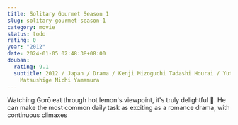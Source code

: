 ```yaml
---
title: Solitary Gourmet Season 1
slug: solitary-gourmet-season-1
category: movie
status: todo
rating: 0
year: "2012"
date: 2024-01-05 02:48:38+08:00
douban:
  rating: 9.1
  subtitle: 2012 / Japan / Drama / Kenji Mizoguchi Tadashi Hourai / Yutaka
    Matsushige Michi Yamamura
---
```


Watching Gorō eat through hot lemon's viewpoint, it's truly delightful 🥰. He can make the most common daily task as exciting as a romance drama, with continuous climaxes
